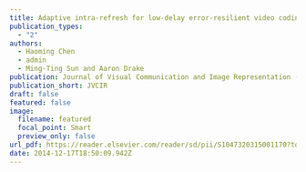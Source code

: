 ```yaml
---
title: Adaptive intra-refresh for low-delay error-resilient video coding
publication_types:
  - "2"
authors:
  - Haoming Chen
  - admin
  - Ming-Ting Sun and Aaron Drake
publication: Journal of Visual Communication and Image Representation (JVCIR),  2015
publication_short: JVCIR
draft: false
featured: false
image:
  filename: featured
  focal_point: Smart
  preview_only: false
url_pdf: https://reader.elsevier.com/reader/sd/pii/S1047320315001170?token=3ECD09E3BEBD03B5750D3095C03E3BA19720F817E1867E034E28D5C62E32354F5FFBE0BA9F71FD9AA9C122AB3D5076FE&originRegion=eu-west-1&originCreation=20210606185445  
date: 2014-12-17T18:50:09.942Z
---
```

